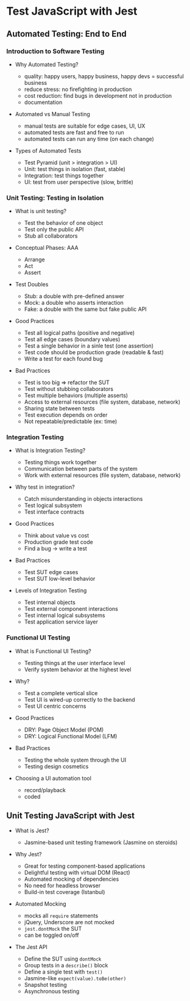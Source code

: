 # Test JavaScript with Jest

## Automated Testing: End to End

### Introduction to Software Testing

* Why Automated Testing?
    * quality: happy users, happy business, happy devs = successful business
    * reduce stress: no firefighting in production
    * cost reduction: find bugs in development not in production
    * documentation

* Automated vs Manual Testing
    * manual tests are suitable for edge cases, UI, UX
    * automated tests are fast and free to run
    * automated tests can run any time (on each change)

* Types of Automated Tests
    * Test Pyramid (unit > integration > UI)
    * Unit: test things in isolation (fast, stable)
    * Integration: test things together
    * UI: test from user perspective (slow, brittle)

### Unit Testing: Testing in Isolation

* What is unit testing?
    * Test the behavior of one object
    * Test only the public API
    * Stub all collaborators

* Conceptual Phases: AAA
    * Arrange
    * Act
    * Assert

* Test Doubles
    * Stub: a double with pre-defined answer
    * Mock: a double who asserts interaction
    * Fake: a double with the same but fake public API

* Good Practices
    * Test all logical paths (positive and negative)
    * Test all edge cases (boundary values)
    * Test a single behavior in a sinle test (one assertion)
    * Test code should be production grade (readable & fast)
    * Write a test for each found bug

* Bad Practices
    * Test is too big => refactor the SUT
    * Test without stubbing collaborators
    * Test multiple behaviors (multiple asserts)
    * Access to external resources (file system, database, network)
    * Sharing state between tests
    * Test execution depends on order
    * Not repeatable/predictable (ex: time)

### Integration Testing

* What is Integration Testing?
    * Testing things work together
    * Communication between parts of the system
    * Work with external resources (file system, database, network)

* Why test in integration?
    * Catch misunderstanding in objects interactions
    * Test logical subsystem
    * Test interface contracts

* Good Practices
    * Think about value vs cost
    * Production grade test code
    * Find a bug -> write a test

* Bad Practices
    * Test SUT edge cases
    * Test SUT low-level behavior

* Levels of Integration Testing
    * Test internal objects
    * Test external component interactions
    * Test internal logical subsystems
    * Test application service layer

### Functional UI Testing

* What is Functional UI Testing?
    * Testing things at the user interface level
    * Verify system behavior at the highest level

* Why?
    * Test a complete vertical slice
    * Test UI is wired-up correctly to the backend
    * Test UI centric concerns

* Good Practices
    * DRY: Page Object Model (POM)
    * DRY: Logical Functional Model (LFM)

* Bad Practices
    * Testing the whole system through the UI
    * Testing design cosmetics

* Choosing a UI automation tool
    * record/playback
    * coded

## Unit Testing JavaScript with Jest

* What is Jest?
   * Jasmine-based unit testing framework (Jasmine on steroids)

* Why Jest?
   * Great for testing component-based applications
   * Delightful testing with virtual DOM (React)
   * Automated mocking of dependencies
   * No need for headless browser
   * Build-in test coverage (Istanbul)

* Automated Mocking
    * mocks all `require` statements
    * jQuery, Underscore are not mocked
    * `jest.dontMock` the SUT
    * can be toggled on/off

* The Jest API
    * Define the SUT using `dontMock`
    * Group tests in a `describe()` block
    * Define a single test with `test()`
    * Jasmine-like `expect(value).toBe(other)`
    * Snapshot testing
    * Asynchronous testing

